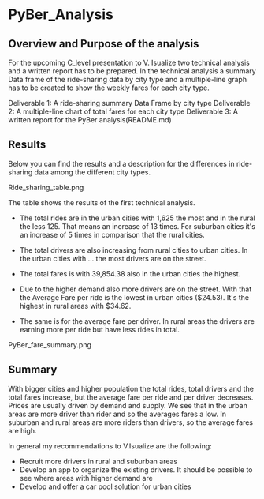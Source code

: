 # PyBer_Analysis

## Overview and Purpose of the analysis

For the upcoming C_level presentation to V. Isualize two technical analysis and a written report has to be prepared. In the technical analysis a summary Data frame  of the ride-sharing data by city type and a multiple-line graph has to be created to show the weekly fares for each city type. 

Deliverable 1: A ride-sharing summary Data Frame by city type
Deliverable 2: A multiple-line chart of total fares for each city type
Deliverable 3: A written report for the PyBer analysis(README.md)


## Results

Below you can find the results and a description for the differences in ride-sharing data among the different city types. 

Ride_sharing_table.png

The table shows the results of the first technical analysis. 

- The total rides are in the urban cities with 1,625 the most and in the rural the less 125. That means an increase of 13 times. For suburban cities it's an increase of 5 times in comparison that the rural cities. 

- The total drivers are also increasing from rural cities to urban cities. In the urban cities with ... the most drivers are on the street. 

- The total fares is with 39,854.38 also in the urban cities the highest. 

- Due to the higher demand also more drivers are on the street. With that the Average Fare per ride is the lowest in urban cities ($24.53). It's the highest in rural areas with $34.62.  

- The same is for the average fare per driver. In rural areas the drivers are earning more per ride but have less rides in total. 

PyBer_fare_summary.png

## Summary

With bigger cities and higher population the total rides, total drivers and the total fares increase, but the average fare per ride and per driver decreases. Prices are usually driven by demand and supply. We see that in the urban areas are more driver than rider and so the averages fares a low. In suburban and rural areas are more riders than drivers, so the average fares are high. 

In general my recommendations to V.Isualize are the following:

- Recruit more drivers in rural and suburban areas
- Develop an app to organize the existing drivers. It should be possible to see where areas with higher demand are
- Develop and offer a car pool solution for urban cities